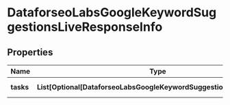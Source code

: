 # DataforseoLabsGoogleKeywordSuggestionsLiveResponseInfo


## Properties

| Name | Type | Description | Notes |
|------------ | ------------- | ------------- | -------------|
**tasks** | **List[Optional[DataforseoLabsGoogleKeywordSuggestionsLiveTaskInfo]]** | array of tasks |[optional]|